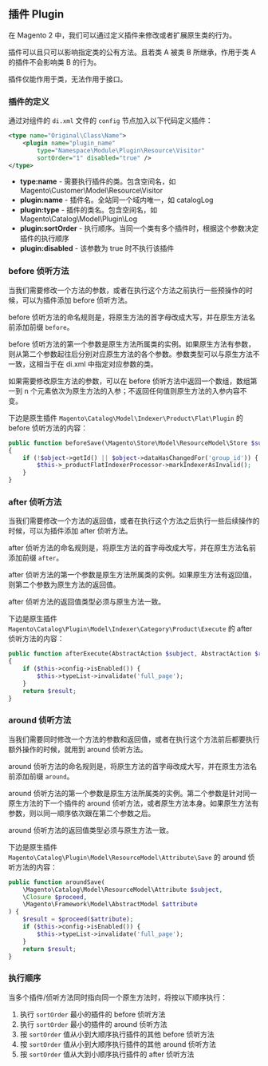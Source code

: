 ## 插件 Plugin

在 Magento 2 中，我们可以通过定义插件来修改或者扩展原生类的行为。

插件可以且只可以影响指定类的公有方法。且若类 A 被类 B 所继承，作用于类 A 的插件不会影响类 B 的行为。

插件仅能作用于类，无法作用于接口。


### 插件的定义

通过对组件的 `di.xml` 文件的 `config` 节点加入以下代码定义插件：

```xml
<type name="Original\Class\Name">
    <plugin name="plugin_name"
        type="Namespace\Module\Plugin\Resource\Visitor"
        sortOrder="1" disabled="true" />
</type>
```

- **type:name** - 需要执行插件的类。包含空间名，如 Magento\Customer\Model\Resource\Visitor
- **plugin:name** - 插件名。全站同一个域内唯一，如 catalogLog
- **plugin:type** - 插件的类名。包含空间名，如 Magento\Catalog\Model\Plugin\Log
- **plugin:sortOrder** - 执行顺序。当同一个类有多个插件时，根据这个参数决定插件的执行顺序
- **plugin:disabled** - 该参数为 true 时不执行该插件


### before 侦听方法

当我们需要修改一个方法的参数，或者在执行这个方法之前执行一些预操作的时候，可以为插件添加 before 侦听方法。

before 侦听方法的命名规则是，将原生方法的首字母改成大写，并在原生方法名前添加前缀 `before`。

before 侦听方法的第一个参数是原生方法所属类的实例。如果原生方法有参数，则从第二个参数起往后分别对应原生方法的各个参数。参数类型可以与原生方法不一致，这相当于在 di.xml 中指定对应参数的类。

如果需要修改原生方法的参数，可以在 before 侦听方法中返回一个数组，数组第一到 n 个元素依次为原生方法的入参；不返回任何值则原生方法的入参内容不变。

下边是原生插件 `Magento\Catalog\Model\Indexer\Product\Flat\Plugin` 的 before 侦听方法的内容：

```php
public function beforeSave(\Magento\Store\Model\ResourceModel\Store $subject, \Magento\Framework\Model\AbstractModel $object)
{
    if (!$object->getId() || $object->dataHasChangedFor('group_id')) {
        $this->_productFlatIndexerProcessor->markIndexerAsInvalid();
    }
}
```


### after 侦听方法

当我们需要修改一个方法的返回值，或者在执行这个方法之后执行一些后续操作的时候，可以为插件添加 after 侦听方法。

after 侦听方法的命名规则是，将原生方法的首字母改成大写，并在原生方法名前添加前缀 `after`。

after 侦听方法的第一个参数是原生方法所属类的实例。如果原生方法有返回值，则第二个参数为原生方法的返回值。

after 侦听方法的返回值类型必须与原生方法一致。

下边是原生插件 `Magento\Catalog\Plugin\Model\Indexer\Category\Product\Execute` 的 after 侦听方法的内容：

```php
public function afterExecute(AbstractAction $subject, AbstractAction $result)
{
    if ($this->config->isEnabled()) {
        $this->typeList->invalidate('full_page');
    }
    return $result;
}
```


### around 侦听方法

当我们需要同时修改一个方法的参数和返回值，或者在执行这个方法前后都要执行额外操作的时候，就用到 around 侦听方法。

around 侦听方法的命名规则是，将原生方法的首字母改成大写，并在原生方法名前添加前缀 `around`。

around 侦听方法的第一个参数是原生方法所属类的实例。第二个参数是针对同一原生方法的下一个插件的 around 侦听方法，或者原生方法本身。如果原生方法有参数，则以同一顺序依次跟在第二个参数之后。

around 侦听方法的返回值类型必须与原生方法一致。

下边是原生插件 `Magento\Catalog\Plugin\Model\ResourceModel\Attribute\Save` 的 around 侦听方法的内容：

```php
public function aroundSave(
    \Magento\Catalog\Model\ResourceModel\Attribute $subject,
    \Closure $proceed,
    \Magento\Framework\Model\AbstractModel $attribute
) {
    $result = $proceed($attribute);
    if ($this->config->isEnabled()) {
        $this->typeList->invalidate('full_page');
    }
    return $result;
}
```


### 执行顺序

当多个插件/侦听方法同时指向同一个原生方法时，将按以下顺序执行：

1. 执行 `sortOrder` 最小的插件的 before 侦听方法
2. 执行 `sortOrder` 最小的插件的 around 侦听方法
3. 按 `sortOrder` 值从小到大顺序执行插件的其他 before 侦听方法
4. 按 `sortOrder` 值从小到大顺序执行插件的其他 around 侦听方法
5. 按 `sortOrder` 值从大到小顺序执行插件的 after 侦听方法

